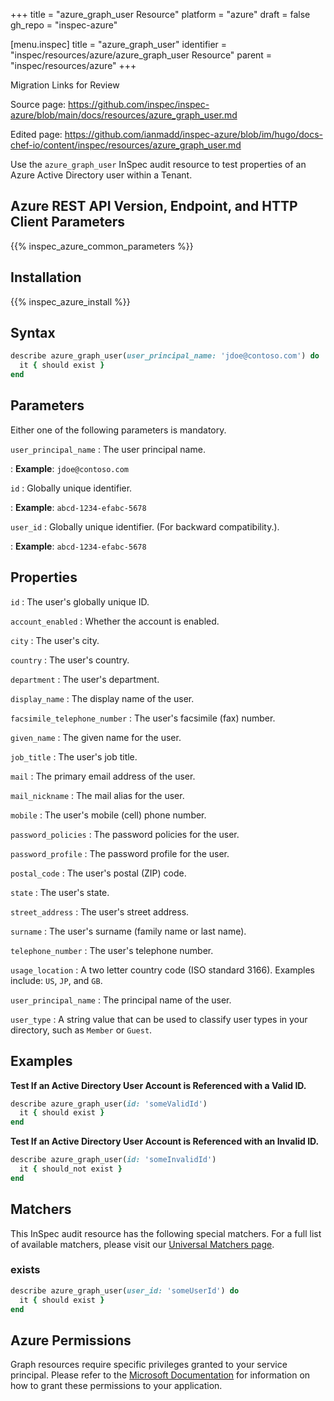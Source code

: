 +++
title = "azure_graph_user Resource"
platform = "azure"
draft = false
gh_repo = "inspec-azure"

[menu.inspec]
title = "azure_graph_user"
identifier = "inspec/resources/azure/azure_graph_user Resource"
parent = "inspec/resources/azure"
+++

<div class="admonition-note">
<p class="admonition-note-title">Migration Links for Review</p>
<div class="admonition-note-text">
<p>Source page: <a href="https://github.com/inspec/inspec-azure/blob/main/docs/resources/azure_graph_user.md">https://github.com/inspec/inspec-azure/blob/main/docs/resources/azure_graph_user.md</a></p>
<p>Edited page: <a href="https://github.com/ianmadd/inspec-azure/blob/im/hugo/docs-chef-io/content/inspec/resources/azure_graph_user.md">https://github.com/ianmadd/inspec-azure/blob/im/hugo/docs-chef-io/content/inspec/resources/azure_graph_user.md</a></p>
</div>
</div>


Use the `azure_graph_user` InSpec audit resource to test properties of an Azure Active Directory user within a Tenant.

## Azure REST API Version, Endpoint, and HTTP Client Parameters

{{% inspec_azure_common_parameters %}}

## Installation

{{% inspec_azure_install %}}

## Syntax

```ruby
describe azure_graph_user(user_principal_name: 'jdoe@contoso.com') do
  it { should exist }
end
```

## Parameters

Either one of the following parameters is mandatory.

`user_principal_name`
: The user principal name.

: **Example**: `jdoe@contoso.com`

`id`
: Globally unique identifier.

: **Example**: `abcd-1234-efabc-5678`

`user_id`
: Globally unique identifier. (For backward compatibility.).

: **Example**: `abcd-1234-efabc-5678`
## Properties

`id`
: The user's globally unique ID.

`account_enabled`
: Whether the account is enabled.

`city`
: The user's city.

`country`
: The user's country.

`department`
: The user's department.

`display_name`
: The display name of the user.

`facsimile_telephone_number`
: The user's facsimile (fax) number.

`given_name`
: The given name for the user.

`job_title`
: The user's job title.

`mail`
: The primary email address of the user.

`mail_nickname`
: The mail alias for the user.

`mobile`
: The user's mobile (cell) phone number.

`password_policies`
: The password policies for the user.

`password_profile`
: The password profile for the user.

`postal_code`
: The user's postal (ZIP) code.

`state`
: The user's state.

`street_address`
: The user's street address.

`surname`
: The user's surname (family name or last name).

`telephone_number`
: The user's telephone number.

`usage_location`
: A two letter country code (ISO standard 3166). Examples include: `US`, `JP`, and `GB`.

`user_principal_name`
: The principal name of the user.

`user_type`
: A string value that can be used to classify user types in your directory, such as `Member` or `Guest`.

## Examples

**Test If an Active Directory User Account is Referenced with a Valid ID.**

```ruby
describe azure_graph_user(id: 'someValidId')
  it { should exist }
end
```
**Test If an Active Directory User Account is Referenced with an Invalid ID.**

```ruby
describe azure_graph_user(id: 'someInvalidId')
  it { should_not exist }
end
```

## Matchers

This InSpec audit resource has the following special matchers. For a full list of available matchers, please visit our [Universal Matchers page](https://www.inspec.io/docs/reference/matchers/).

### exists

```ruby
describe azure_graph_user(user_id: 'someUserId') do
  it { should exist }
end
```

## Azure Permissions

Graph resources require specific privileges granted to your service principal.
Please refer to the [Microsoft Documentation](https://docs.microsoft.com/en-us/azure/active-directory/develop/active-directory-integrating-applications#updating-an-application) for information on how to grant these permissions to your application.